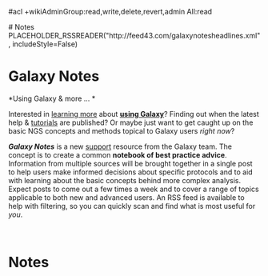 #acl +wikiAdminGroup:read,write,delete,revert,admin All:read

<div class='right'><div class='table-of-contents'><div class='center'>
# Notes
PLACEHOLDER_RSSREADER("http://feed43.com/galaxynotesheadlines.xml", includeStyle=False)
</div></div></div>


# Galaxy Notes

*Using Galaxy & more ... *

Interested in [learning more](/Learn) about **[using Galaxy](http://usegalaxy.org)**? Finding out when the latest help & [tutorials](http://main.g2.bx.psu.edu/page/list_published) are published? Or maybe just want to get caught up on the basic NGS concepts and methods topical to Galaxy users *right now*? 

***Galaxy Notes*** is a new [support](/Support) resource from the Galaxy team. The concept is to create a common **notebook of best practice advice**. Information from multiple sources will be brought together in a single post to help users make informed decisions about specific protocols and to aid with learning about the basic concepts behind more complex analysis. Expect posts to come out a few times a week and to cover a range of topics applicable to both new and advanced users. An RSS feed is available to help with filtering, so you can quickly scan and find what is most useful for *you*.

<br />

# Notes

<div class='noteItemList'>

 


